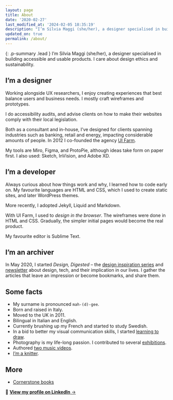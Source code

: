 ```yaml
---
layout: page
title: About
date: '2020-02-27'
last_modified_at: '2024-02-05 18:35:19'
description: "I’m Silvia Maggi (she/her), a designer specialised in building accessible and usable products. Curator of the inspiration series Design, Digested."
updated_on: true
permalink: /about/
---
```

{: .p-summary .lead }
I’m Silvia Maggi (she/her), a designer specialised in building accessible and usable products. I care about design ethics and sustainability.

<!-- Currently contracting with [Mango Interactive](https://mangointeractive.it/) in the role of UX designer for the Italian bank [BPER](https://www.bper.it/), I previously helped the leading European commercial bank [UniCredit](https://www.unicredit.it) conform with WCAG 2.1.  -->

## I’m a designer

Working alongside UX researchers, I enjoy creating experiences that best balance users and business needs. I mostly craft wireframes and prototypes.

I do accessibility audits, and advise clients on how to make their websites comply with their local legislation.

Both as a consultant and in-house, I’ve designed for clients spanning industries such as banking, retail and energy, impacting considerable amounts of people. In 2012 I co-founded the agency [UI Farm](https://web.archive.org/web/20180314165034/http://uifarm.co.uk/). 

My tools are Miro, Figma, and ProtoPie, although ideas take form on paper first. I also used: Sketch, InVision, and Adobe XD.

## I’m a developer

Always curious about how things work and why, I learned how to code early on. My favourite languages are HTML and CSS, which I used to create static sites, and later WordPress themes. 

More recently, I adopted Jekyll, Liquid and Markdown. 

With UI Farm, I used to *design in the browser*. The wireframes were done in HTML and CSS. Gradually, the simpler initial pages would become the real product.

My favourite editor is Sublime Text.

## I’m an archiver

In May 2020, I started *Design, Digested* – the [design inspiration series](/category/design-digested/) and [newsletter](/newsletter/) about design, tech, and their implication in our lives. I gather the articles that leave an impression or become bookmarks, and share them.

## Some facts

- My surname is pronounced `mah-(d)-gee`.
- Born and raised in Italy.
- Moved to the UK in 2011.
- Bilingual in Italian and English.
- Currently brushing up my French and started to study Swedish.
- In a bid to better my visual communication skills, I started [learning to draw](/drawing/learning-to-draw/).
- Photography is my life-long passion. I contributed to several [exhibitions](/exhibitions/).
- Authored [two music videos](/projects/after-1989-a-trip-to-freedom/). 
- [I’m a knitter](/personal/back-to-knitting/).

## More

- [Cornerstone books](/books/)

<div class="my-5">
  <p class="text-center">🔗 <a href="https://www.linkedin.com/in/silviamaggi/"><strong>View my profile on LinkedIn</strong>&nbsp;→</a></p>
</div>